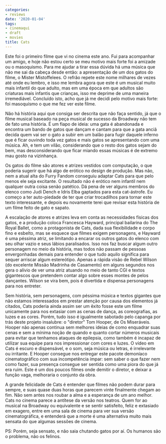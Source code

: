 ```yaml
---
categories:
- reviews
date: '2020-01-04'
tags:
- cinemaqui
- draft
- movies
title: Cats
---
```


Este foi o primeiro filme que vi no cinema este ano. Fui para acompanhar um amigo, e hoje não estou certo se meu motivo mais forte foi a amizade ou o masoquismo. Para me ajudar a tirar essa dúvida há uma música que não me sai da cabeça desde então: a apresentação de um dos gatos do filme, o Mister Mistoffelees. O refrão repete este nome milhares de vezes até onde eu lembro, e isso me lembra agora que este é um musical muito mais infantil do que adulto, mas em uma época em que adultos são criaturas mais infantis que crianças, isso me deprime de uma maneira irremediável. Concluído isto, acho que já me decidi pelo motivo mais forte: foi masoquísmo o que me fez ver este filme.

Não há história aqui que consiga ser descrita que não faça sentido, já que o filme musical baseado na peça musical de sucesso da Broadway não tem de fato uma história. É um fiapo de ideia: uma gata é abandonada e encontra um bando de gatos que dançam e cantam para que a gata anciã decida quem vai ser o gato a subir em um balão para fugir daquele inferno que é ficar ouvindo toda vez gatos e mais gatos se apresentando com uma música. Ah, e tem um vilão, considerando que o resto dos gatos sejam do bem, mas desconsiderando que ficar miando essas músicas é de extremo mau gosto na vizinhança.

Os gatos do filme são atores e atrizes vestidos com computação, o que poderia sugerir que há algo de erótico no design de produção. Mas não, nem a atual alta do Furry Fandom conseguiu adaptar Cats para que pelo menos ele seja excitante. O resultado não é erótico nem infantil nem qualquer outra coisa senão patético. Dá pena de ver alguns membros do elenco como Judi Dench e Idris Elba gaptados para esta cat-ástrofe. Eu começo a ter auto-piedade de ter que criar trocadilhos para tornar este texto interessante, e depois eu novamente terei que revisar esta história de um filme feito de gato e sapato.

A escalação de atores e atrizes leva em conta as necessidades físicas dos gatos, e a produção coloca Francesca Hayward, principal bailarina do The Royal Ballet, como a protagonista de Cats, dada sua flexibilidade e corpo fino e esbelto, mas se esquece que filmes exigem personagens, e Hayward é uma péssima atriz, se limitando a encarar os outros gatos do elenco com seu olhar vazio e seus lábios paralisados. Isso nos faz buscar algum outro personagem no meio da história, mas todos não passam de pessoas envergonhadas demais para entender o que tudo aquilo significa para sequer arriscar algum estereótipo. Apenas a rápida visão de Rebel Wilson (do excelente Missão Madrinha de Casamento) em alguns segundos nos gera o alívio de ver uma atriz atuando no meio de tanto CGI e textos gigantescos que pretendem contar algo sobre esses montes de pelos dançantes. Wilson se vira bem, pois é divertida e dispensa personagens para nos entreter.

Sem história, sem personagens, com péssima música e textos gigantes que não estamos interessados em prestar atenção por causa dos elementos já citados, Cats poderia ainda assim ser um êxito fosse este um filme unicamente para nos extasiar com as cenas de dança, as coreografias, as luzes e as cores. Porém, tudo isso é igualmente sabotado pelo capanga por trás deste projeto insalubre: o "diretor" Tom Hooper, de Os Miseráveis. Hooper não apenas continua sem melhores ideias de como enquadrar suas cenas e sem a mínima noção de quando e quanto cortar números musicais para evitar que tenhamos ataques de epilepsia, como também é incapaz de utilizar sua equipe para nos impressionar com cores e luzes. O vídeo em Cats é escuro e dispensável, e o som, seja música ou letras, é irrelevante ou irritante. E Hooper consegue nos entregar este pacote demoníaco cinematográfico com sua incompetência ímpar: sem saber o que fazer nem como fazer, sua presença consegue ser sentida como uma piora do que já era ruim. Este é um dos poucos filmes onde demitir o diretor, e deixar a função vaga, melhoraria o conjunto da obra.

A grande felicidade de Cats é entender que filmes não podem durar para sempre, e suas quase duas horas que parecem vinte finalmente chegam ao fim. Não sem antes nos roubar a alma e a esperança de um ano melhor. Cats no cinema parece a antítese da versão nos teatros. Quem for ao musical na Broadway ou equivalente e se sentir satisfeito, feliz e extasiado em exagero, entre em uma sala de cinema para ver sua versão cinematográfica, e entenderá que a morte é uma alternativa muito mais sensata do que algumas sessões de cinema.

PS: Porém, seja sensato, e não saia chutando gatos por aí. Os humanos são o problema, não os felinos.